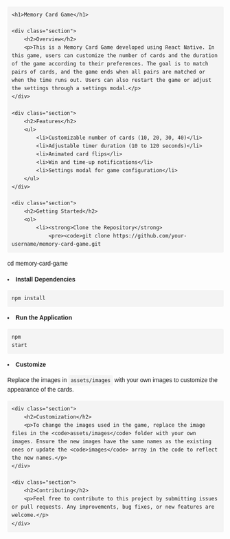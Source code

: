 <!DOCTYPE html>
<html lang="en">
<head>
    <meta charset="UTF-8">
    <meta name="viewport" content="width=device-width, initial-scale=1.0">
    <title>Memory Card Game README</title>
    <style>
        body {
            font-family: Arial, sans-serif;
            line-height: 1.6;
            margin: 20px;
        }
        h1, h2 {
            color: #333;
        }
        code {
            background: #f4f4f4;
            padding: 5px;
            border-radius: 3px;
        }
        pre {
            background: #f4f4f4;
            padding: 10px;
            border-radius: 3px;
            overflow-x: auto;
        }
        .section {
            margin-bottom: 20px;
        }
        ul {
            list-style-type: disc;
            margin-left: 20px;
        }
    </style>
</head>
<body>

    <h1>Memory Card Game</h1>

    <div class="section">
        <h2>Overview</h2>
        <p>This is a Memory Card Game developed using React Native. In this game, users can customize the number of cards and the duration of the game according to their preferences. The goal is to match pairs of cards, and the game ends when all pairs are matched or when the time runs out. Users can also restart the game or adjust the settings through a settings modal.</p>
    </div>

    <div class="section">
        <h2>Features</h2>
        <ul>
            <li>Customizable number of cards (10, 20, 30, 40)</li>
            <li>Adjustable timer duration (10 to 120 seconds)</li>
            <li>Animated card flips</li>
            <li>Win and time-up notifications</li>
            <li>Settings modal for game configuration</li>
        </ul>
    </div>

    <div class="section">
        <h2>Getting Started</h2>
        <ol>
            <li><strong>Clone the Repository</strong>
                <pre><code>git clone https://github.com/your-username/memory-card-game.git
cd memory-card-game</code></pre>
            </li>
            <li><strong>Install Dependencies</strong>
                <pre><code>npm install</code></pre>
            </li>
            <li><strong>Run the Application</strong>
                <pre><code>npm start</code></pre>
            </li>
            <li><strong>Customize</strong>
                <p>Replace the images in <code>assets/images</code> with your own images to customize the appearance of the cards.</p>
            </li>
        </ol>
    </div>

    <div class="section">
        <h2>Customization</h2>
        <p>To change the images used in the game, replace the image files in the <code>assets/images</code> folder with your own images. Ensure the new images have the same names as the existing ones or update the <code>images</code> array in the code to reflect the new names.</p>
    </div>

    <div class="section">
        <h2>Contributing</h2>
        <p>Feel free to contribute to this project by submitting issues or pull requests. Any improvements, bug fixes, or new features are welcome.</p>
    </div>

</body>
</html>

